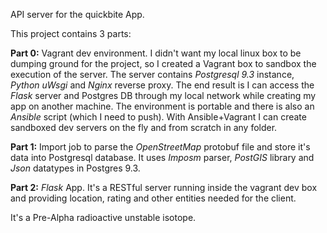 API server for the quickbite App.

This project contains 3 parts:

**Part 0:** Vagrant dev environment. I didn't want my local linux box to be dumping ground for the project, so I created a Vagrant box to sandbox the execution of the server. The server contains *Postgresql 9.3* instance, *Python uWsgi* and *Nginx* reverse proxy. The end result is I can access the *Flask* server and Postgres DB through my local network while creating my app on another machine. The environment is portable and there is also an *Ansible* script (which I need to push). With Ansible+Vagrant I can create sandboxed dev servers on the fly and from scratch in any folder.

**Part 1:** Import job to parse the *OpenStreetMap* protobuf file and store it's data into Postgresql database. It uses *Imposm* parser, *PostGIS* library and *Json* datatypes in Postgres 9.3.

**Part 2:** *Flask* App. It's a RESTful server running inside the vagrant dev box and providing location, rating and other entities needed for the client.


It's a Pre-Alpha radioactive unstable isotope.
